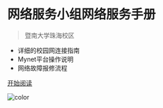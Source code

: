 # 网络服务小组网络服务手册

> 暨南大学珠海校区

- 详细的校园网连接指南
- Mynet平台操作说明
- 网络故障报修流程

[开始阅读](README.md)

![color](#f0f0f0)
